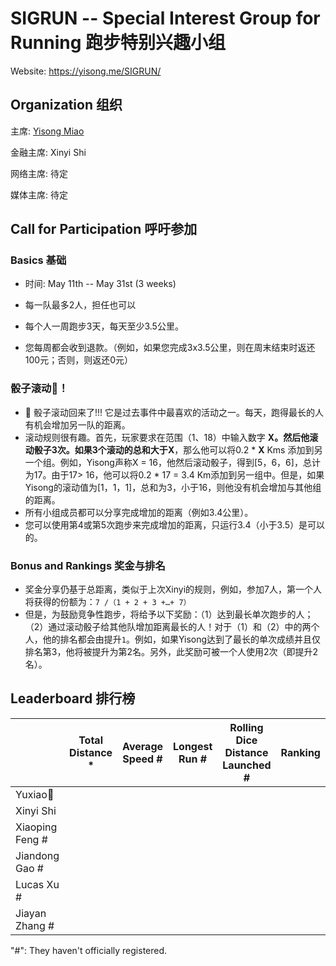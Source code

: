 # SIGRUN -- Special Interest Group for Running 跑步特别兴趣小组

Website: https://yisong.me/SIGRUN/

## Organization 组织

主席: [Yisong Miao](www.yisong.me)

金融主席: Xinyi Shi

网络主席: 待定

媒体主席: 待定



## Call for Participation 呼吁参加

### Basics 基础

- 时间: May 11th -- May 31st (3 weeks)
- 每一队最多2人，担任也可以

- 每个人一周跑步3天，每天至少3.5公里。
- 您每周都会收到退款。（例如，如果您完成3x3.5公里，则在周末结束时返还100元；否则，则返还0元）

### 骰子滚动🎲！

- 🎲 骰子滚动回来了!!! 它是过去事件中最喜欢的活动之一。每天，跑得最长的人有机会增加另一队的距离。
- 滚动规则很有趣。首先，玩家要求在范围（1、18）中输入数字 **X。**然后他滚动骰子3次。如果3个滚动的总和大于**X**，那么他可以将0.2 * **X** Kms 添加到另一个组。例如，Yisong声称X = 16，他然后滚动骰子，得到[5，6，6]，总计为17。由于17> 16，他可以将0.2 * 17 = 3.4 Km添加到另一组中。但是，如果Yisong的滚动值为[1，1，1]，总和为3，小于16，则他没有机会增加与其他组的距离。
- 所有小组成员都可以分享完成增加的距离（例如3.4公里）。
-  您可以使用第4或第5次跑步来完成增加的距离，只运行3.4（小于3.5）是可以的。

### Bonus and Rankings 奖金与排名

- 奖金分享仍基于总距离，类似于上次Xinyi的规则，例如，参加7人，第一个人将获得的份额为：`7 /（1 + 2 + 3 +…+ 7）`
- 但是，为鼓励竞争性跑步，将给予以下奖励：（1）达到最长单次跑步的人；（2）通过滚动骰子给其他队增加距离最长的人！对于（1）和（2）中的两个人，他的排名都会由提升`1`。例如，如果Yisong达到了最长的单次成绩并且仅排名第3，他将被提升为第2名。另外，此奖励可被一个人使用2次（即提升2名）。





## Leaderboard 排行榜

|                 | Total Distance * | Average Speed # | Longest Run # | Rolling Dice Distance Launched # | Ranking |
| --------------- | ---------------- | --------------- | ------------- | -------------------------------- | ------- |
| Yuxiao🥝         |                  |                 |               |                                  |         |
| Xinyi Shi       |                  |                 |               |                                  |         |
| Xiaoping Feng # |                  |                 |               |                                  |         |
| Jiandong Gao #  |                  |                 |               |                                  |         |
| Lucas Xu #      |                  |                 |               |                                  |         |
| Jiayan Zhang #  |                  |                 |               |                                  |         |

"#": They haven't officially registered. 
